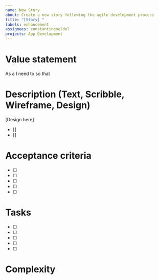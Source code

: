 ```yaml
---
name: New Story
about: Create a new story following the agile development process
title: "[Story] "
labels: enhancement
assignees: constantingoeldel
projects: App Development
---
```


# Value statement

As a 
I need to 
so that 

# Description (Text, Scribble, Wireframe, Design)

[Design here]

-  []
-  []

# Acceptance criteria

- [ ] 
- [ ]
- [ ] 
- [ ] 
- [ ] 

# Tasks

- [ ] 
- [ ]
- [ ] 
- [ ] 
- [ ] 

# Complexity
